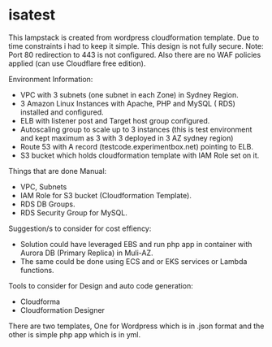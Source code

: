 # isatest

This lampstack is created from wordpress cloudformation template. 
Due to time constraints i had to keep it simple.
This design is not fully secure. Note: Port 80 redirection to 443 is not configured. Also there are no WAF policies applied (can use Cloudflare free edition).

Environment Information:
- VPC with 3 subnets (one subnet in each Zone) in Sydney Region.
- 3 Amazon Linux Instances with Apache, PHP and MySQL ( RDS) installed and configured.
- ELB with listener post and Target host group configured.
- Autoscaling group to scale up to 3 instances (this is test environment and kept maximum as 3 with 3 deployed in 3 AZ sydney region)
- Route 53 with A record (testcode.experimentbox.net) pointing to ELB. 
- S3 bucket which holds cloudformation template with IAM Role set on it.

Things that are done Manual:

- VPC, Subnets
- IAM Role for S3 bucket (Cloudformation Template).
- RDS DB Groups. 
- RDS Security Group for MySQL.

Suggestion/s to consider for cost effiency:
- Solution could have leveraged EBS and run php app in container with Aurora DB (Primary Replica) in Muli-AZ.
- The same could be done using ECS and or EKS services or Lambda functions. 

Tools to consider for Design and auto code generation:
 - Cloudforma
 - Cloudformation Designer

There are two templates, One for Wordpress which is in .json format and the other is simple php app which is in yml. 
